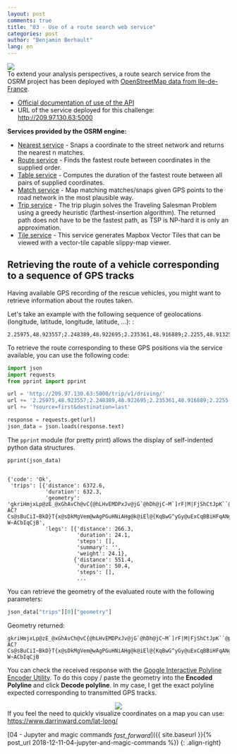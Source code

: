```yaml
---
layout: post
comments: true
title: "03 - Use of a route search web service"
categories: post
author: "Benjamin Berhault"
lang: en
---
```


<div class="row">
  <div class="col grid s12 m6 l3">
    <img src="{{ '/images/osrm.png' | relative_url }}" class="responsive-img">
  </div>
  <div class="col grid s12 m6 l9 ">To extend your analysis perspectives, a route search service from the OSRM project has been deployed with <a href="https://download.geofabrik.de/europe/france/ile-de-france.html">OpenStreetMap data from Ile-de-France</a>.
    <ul>
    	<li><a href="http://project-osrm.org/docs/v5.15.2/api/#services">Official documentation of use of the API</a></li>
    	<li>URL of the service deployed for this challenge: <a href="http://209.97.130.63:5000">http://209.97.130.63:5000</a></li>
    </ul>
  </div>
</div>

<b>Services provided by the OSRM engine:</b>
<ul>
	<li><a href="http://project-osrm.org/docs/v5.5.1/api/#nearest-service">Nearest service</a> - Snaps a coordinate to the street network and returns the nearest n matches.</li>
	<li><a href="http://project-osrm.org/docs/v5.5.1/api/#tile-service">Route service</a> - Finds the fastest route between coordinates in the supplied order.</li>
	<li><a href="http://project-osrm.org/docs/v5.5.1/api/#table-service">Table service</a> - Computes the duration of the fastest route between all pairs of supplied coordinates.</li>
	<li><a href="http://project-osrm.org/docs/v5.5.1/api/#match-service">Match service</a> - Map matching matches/snaps given GPS points to the road network in the most plausible way.</li>
	<li><a href="http://project-osrm.org/docs/v5.5.1/api/#trip-service">Trip service</a> - The trip plugin solves the Traveling Salesman Problem using a greedy heuristic (farthest-insertion algorithm). The returned path does not have to be the fastest path, as TSP is NP-hard it is only an approximation. </li>
	<li><a href="http://project-osrm.org/docs/v5.5.1/api/#tile-service">Tile service</a> - This service generates Mapbox Vector Tiles that can be viewed with a vector-tile capable slippy-map viewer.</li>
</ul>

## Retrieving the route of a vehicle corresponding to a sequence of GPS tracks

Having available GPS recording of the rescue vehicles, you might want to retrieve information about the routes taken.

Let's take an example with the following sequence of geolocations (longitude, latitude, longitude, latitude, ...):</i> :

```console
2.25975,48.923557;2.248389,48.922695;2.235361,48.916889;2.2255,48.91325;2.225833,48.914028;2.225861,48.914001;2.225833,48.914055;2.225861,48.914055;2.226417,48.914333;2.230083,48.91486;2.23725,48.917557;2.242917,48.920029;2.24775,48.922417;2.249278,48.922749;2.252528,48.922916;2.256556,48.923054;2.261778,48.922779;2.262389,48.922638;2.262333,48.922611;2.262361,48.922611;2.262194,48.922585;2.262194,48.922585;2.262194,48.922585;2.262167,48.922585;2.262139,48.922585;2.262167,48.922585;2.262167,48.922554;2.262194,48.922554
```

To retrieve the route corresponding to these GPS positions via the service available, you can use the following code:

```python
import json
import requests
from pprint import pprint

url = 'http://209.97.130.63:5000/trip/v1/driving/'
url += '2.25975,48.923557;2.248389,48.922695;2.235361,48.916889;2.2255,48.91325;2.225833,48.914028;2.225861,48.914001;2.225833,48.914055;2.225861,48.914055;2.226417,48.914333;2.230083,48.91486;2.23725,48.917557;2.242917,48.920029;2.24775,48.922417;2.249278,48.922749;2.252528,48.922916;2.256556,48.923054;2.261778,48.922779;2.262389,48.922638;2.262333,48.922611;2.262361,48.922611;2.262194,48.922585;2.262194,48.922585;2.262194,48.922585;2.262167,48.922585;2.262139,48.922585;2.262167,48.922585;2.262167,48.922554;2.262194,48.922554'
url += '?source=first&destination=last'

response = requests.get(url)
json_data = json.loads(response.text)
```

The `pprint` module (for pretty print) allows the display of self-indented python data structures.

```python
pprint(json_data)
```
```console

{'code': 'Ok',
 'trips': [{'distance': 6372.6,
            'duration': 632.3,
            'geometry': 'gkriHmjxLp@zE_@xGhAvCh@vC{@hLHvEMDPxJv@jG`@hDh@jC~M`]rF|M|FjShCtJpK``@p@nE~BfFnDbLe@d@{AvA{@cC??AC?Cs@sBuCiI~BkD}T{x@sDkMgVem@wAgPGuHNiAHg@k@iEl@{KqBwG^yGy@uExCqBBiHFqANg@??????????????????W~ACbIqCjB',
            'legs': [{'distance': 266.3,
                      'duration': 24.1,
                      'steps': [],
                      'summary': '',
                      'weight': 24.1},
                     {'distance': 551.4,
                      'duration': 50.4,
                      'steps': [],
                      ...
```
You can retrieve the geometry of the evaluated route with the following parameters:

```python
json_data["trips"][0]["geometry"]
```
Geometry returned:
```console
gkriHmjxLp@zE_@xGhAvCh@vC{@hLHvEMDPxJv@jG`@hDh@jC~M`]rF|M|FjShCtJpK``@p@nE~BfFnDbLe@d@{AvA{@cC??AC?Cs@sBuCiI~BkD}T{x@sDkMgVem@wAgPGuHNiAHg@k@iEl@{KqBwG^yGy@uExCqBBiHFqANg@??????????????????W~ACbIqCjB
```

You can check the received response with the [Google Interactive Polyline Encoder Utility](https://developers.google.com/maps/documentation/utilities/polylineutility). To do this copy / paste the geometry into the <b>Encoded Polyline</b> and click <b>Decode polyline</b>. In my case, I get the exact polyline expected corresponding to transmitted GPS tracks.

<center>
	<img src="{{ '/images/08-OSRM/01-OSRM.png' | relative_url }}" class="responsive-img">
</center>

<div class="card-panel teal lighten-4">If you feel the need to quickly visualize coordinates on a map you can use:  <a href="https://www.darrinward.com/lat-long/">https://www.darrinward.com/lat-long/</a></div>

[04 - Jupyter and magic commands <i class="material-icons" style="vertical-align:middle">fast_forward</i>]({{ site.baseurl }}{% post_url 2018-12-11-04-jupyter-and-magic-commands %})
{: .align-right}

